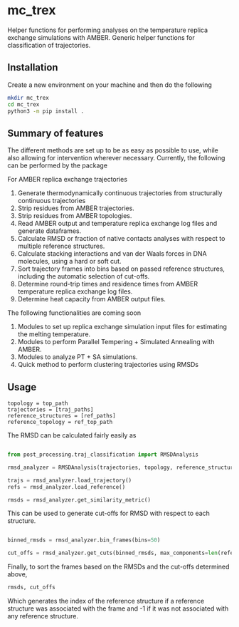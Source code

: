 # mc_trex

Helper functions for performing analyses on the temperature replica exchange simulations with AMBER. Generic helper functions for classification of trajectories. 

## Installation
Create a new environment on your machine and then do the following
``` bash
mkdir mc_trex
cd mc_trex
python3 -m pip install .
```


## Summary of features

The different methods are set up to be as easy as possible to use, while also allowing for intervention wherever necessary. Currently, the following can be performed by the package

For AMBER replica exchange trajectories
1. Generate thermodynamically continuous trajectories from structurally continuous trajectories
2. Strip residues from AMBER trajectories.
3. Strip residues from AMBER topologies.
4. Read AMBER output and temperature replica exchange log files and generate dataframes.
5. Calculate RMSD or fraction of native contacts analyses with respect to multiple reference structures.
6. Calculate stacking interactions and van der Waals forces in DNA molecules, using a hard or soft cut.
7. Sort trajectory frames into bins based on passed reference structures, including the automatic selection of cut-offs.
8. Determine round-trip times and residence times from AMBER temperature replica exchange log files.
9. Determine heat capacity from AMBER output files.

The following functionalities are coming soon
1. Modules to set up replica exchange simulation input files for estimating the melting temperature.
2. Modules to perform Parallel Tempering + Simulated Annealing with AMBER.
3. Modules to analyze PT + SA simulations.
4. Quick method to perform clustering trajectories using RMSDs

## Usage

```{r,eval=False,tidy=False}
topology = top_path
trajectories = [traj_paths] 
reference_structures = [ref_paths]
reference_topology = ref_top_path
```

The RMSD can be calculated fairly easily as 

```python

from post_processing.traj_classification import RMSDAnalysis

rmsd_analyzer = RMSDAnalysis(trajectories, topology, reference_structures, reference_topology)

trajs = rmsd_analyzer.load_trajectory()
refs = rmsd_analyzer.load_reference()

rmsds = rmsd_analyzer.get_similarity_metric()
```

This can be used to generate cut-offs for RMSD with respect to each structure.

```python

binned_rmsds = rmsd_analyzer.bin_frames(bins=50)

cut_offs = rmsd_analyzer.get_cuts(binned_rmsds, max_components=len(reference_structures)+5, height=1)
```

Finally, to sort the frames based on the RMSDs and the cut-offs determined above,
```python
rmsds, cut_offs

```

Which generates the index of the reference structure if a reference structure was associated with the frame and -1 if it was not associated with any reference structure.




